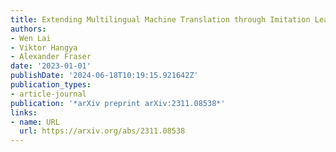 ```yaml
---
title: Extending Multilingual Machine Translation through Imitation Learning
authors:
- Wen Lai
- Viktor Hangya
- Alexander Fraser
date: '2023-01-01'
publishDate: '2024-06-18T10:19:15.921642Z'
publication_types:
- article-journal
publication: '*arXiv preprint arXiv:2311.08538*'
links:
- name: URL
  url: https://arxiv.org/abs/2311.08538
---
```

